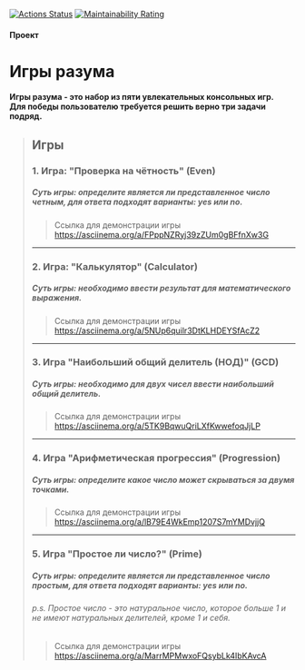 [![Actions Status](https://github.com/alexeichuprikov/qa-auto-engineer-java-project-61/actions/workflows/hexlet-check.yml/badge.svg)](https://github.com/alexeichuprikov/qa-auto-engineer-java-project-61/actions)
[![Maintainability Rating](https://sonarcloud.io/api/project_badges/measure?project=alexeichuprikov_qa-auto-engineer-java-project-61&metric=sqale_rating)](https://sonarcloud.io/summary/new_code?id=alexeichuprikov_qa-auto-engineer-java-project-61)

#### Проект 
# Игры разума
#### Игры разума - это набор из пяти увлекательных консольных игр. <br>Для победы пользователю требуется решить верно три задачи подряд.

> ## Игры
> ### 1. Игра: "Проверка на чётность" (Even)
> ##### Суть игры: определите является ли представленное число четным, для ответа подходят варианты: yes или no.
>> Ссылка для демонстрации игры https://asciinema.org/a/FPppNZRyj39zZUm0gBFfnXw3G
> ***
> ### 2. Игра: "Калькулятор" (Calculator)
> ##### Суть игры: необходимо ввести результат для математического выражения.
>> Ссылка для демонстрации игры https://asciinema.org/a/5NUp6quilr3DtKLHDEYSfAcZ2
> ***
> ### 3. Игра "Наибольший общий делитель (НОД)" (GCD)
> ##### Суть игры: необходимо для двух чисел ввести наибольший общий делитель.
>> Ссылка для демонстрации игры https://asciinema.org/a/5TK9BqwuQriLXfKwwefoqJjLP
> ***
> ### 4. Игра "Арифметическая прогрессия" (Progression)
> ##### Суть игры: определите какое число может скрываться за двумя точками.
>> Ссылка для демонстрации игры https://asciinema.org/a/lB79E4WkEmp1207S7mYMDvjjQ
> ***
> ### 5. Игра "Простое ли число?" (Prime)
> ##### Суть игры: определите является ли представленное число простым, для ответа подходят варианты: yes или no.
> ###### p.s. Простое число - это натуральное число, которое больше 1 и не имеют натуральных делителей, кроме 1 и себя.
>> Ссылка для демонстрации игры https://asciinema.org/a/MarrMPMwxoFQsybLk4IbKAvcA




